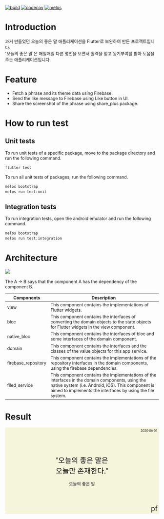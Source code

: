[![build](https://github.com/out-of-existence/TodayGoodWords/actions/workflows/build.yml/badge.svg?branch=master)](https://github.com/out-of-existence/TodayGoodWords/actions/workflows/build.yml)
[![codecov](https://codecov.io/gh/out-of-existence/TodayGoodWords/branch/master/graph/badge.svg?token=4RCKXZR28J)](https://codecov.io/gh/out-of-existence/TodayGoodWords)
[![melos](https://img.shields.io/badge/maintained%20with-melos-f700ff.svg?style=flat-square)](https://github.com/invertase/melos)

# Introduction

과거 만들었던 오늘의 좋은 말 애플리케이션을 Flutter로 보완하여 만든 프로젝트입니다.  
'오늘의 좋은 말'은 매일매일 다른 명언을 보면서 활력을 얻고 동기부여를 받아 도움을 주는 애플리케이션입니다.

# Feature

- Fetch a phrase and its theme data using Firebase.
- Send the like message to Firebase using Like button in UI.
- Share the screenshot of the phrase using share_plus package.

# How to run test

## Unit tests

To run unit tests of a specific package, move to the package directory and run the following command.

```bash
flutter test
```

To run all unit tests of packages, run the following command.

```bash
melos bootstrap
melos run test:unit
```

## Integration tests

To run integration tests, open the android emulator and run the following command.

```bash
melos bootstrap
melos run test:integration
```

# Architecture
<img src="https://user-images.githubusercontent.com/31719872/147385971-bebca534-2775-4b36-8fac-ef2760b1d597.png" width="400" />

The A -> B says that the component A has the dependency of the component B.

| Components          | Description                                                                                                                             |
| ------------------- | --------------------------------------------------------------------------------------------------------------------------------------- |
| view                | This component contains the implementations of Flutter widgets.                                                                         |
| bloc                | This component contains the interfaces of converting the domain objects to the state objects for Flutter widgets in the view component. |
| native_bloc         | This component contains the interfaces of bloc and some interfaces of the domain component.                                             |
| domain              | This component contains the interfaces and the classes of the value objects  for this app service.                                      |
| firebase_repository | This component contains the implementations of the repository interfaces in the domain components, using the firebase dependencies.     |
| filed_service       | This component contains the implementations of the interfaces in the domain components, using the native system (i.e. Android, iOS).   This component is aimed to implements the interfaces by using the file system. |


# Result

![Date Captured Screen](https://github.com/Lee-Null/TodayGoodWords/blob/master/capture/2020-06-01.png?raw=true)
